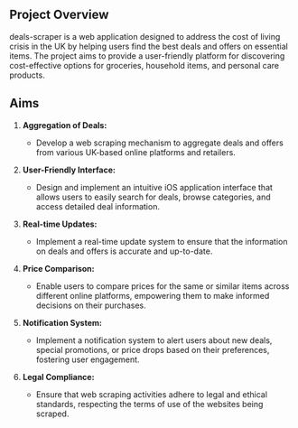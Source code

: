 ## Project Overview

deals-scraper is a web application designed to address the cost of living crisis in the UK by helping users find the best deals and offers on essential items. The project aims to provide a user-friendly platform for discovering cost-effective options for groceries, household items, and personal care products.

## Aims

1. **Aggregation of Deals:**
   - Develop a web scraping mechanism to aggregate deals and offers from various UK-based online platforms and retailers.

2. **User-Friendly Interface:**
   - Design and implement an intuitive iOS application interface that allows users to easily search for deals, browse categories, and access detailed deal information.

3. **Real-time Updates:**
   - Implement a real-time update system to ensure that the information on deals and offers is accurate and up-to-date.

4. **Price Comparison:**
   - Enable users to compare prices for the same or similar items across different online platforms, empowering them to make informed decisions on their purchases.

5. **Notification System:**
   - Implement a notification system to alert users about new deals, special promotions, or price drops based on their preferences, fostering user engagement.

6. **Legal Compliance:**
   - Ensure that web scraping activities adhere to legal and ethical standards, respecting the terms of use of the websites being scraped.

